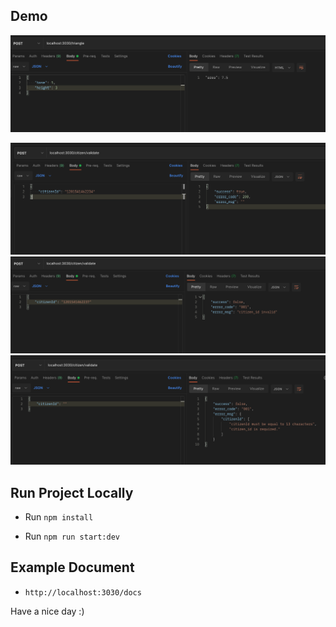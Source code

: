 ## Demo
![Triangle](demo/triangle/demo.png)

![Citizen](demo/citizen/demo_success.png)
![Citizen](demo/citizen/demo_invalid.png)
![Citizen](demo/citizen/demo_validate_field.png)

## Run Project Locally

* Run `npm install`

* Run `npm run start:dev`

## Example Document

* `http://localhost:3030/docs`

Have a nice day :)